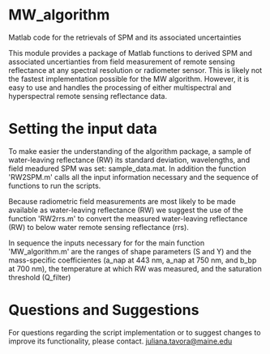 # MW_algorithm
Matlab code for the retrievals of SPM and its associated uncertainties

This module provides a package of Matlab functions to derived SPM and associated uncertianties from field measurement of remote sensing reflectance at any spectral resolution or radiometer sensor. This is likely not the fastest implementation possible for the MW algorithm. However, it is easy to use and handles the processing of either multispectral and hyperspectral remote sensing reflectance data. 


# Setting the input data 

To make easier the understanding of the algorithm package, a sample of water-leaving reflectance (RW) its standard deviation, wavelengths, and  field meadured SPM was set: sample_data.mat. 
In addition the function 'RW2SPM.m' calls all the input information necessary and the sequence of functions to run the scripts.

Because radiometric field measurements are most likely to be made available as water-leaving reflectance (RW) we suggest the use of the function 'RW2rrs.m' to convert the measured water-leaving reflectance (RW) to below water remote sensing reflectance (rrs). 

In sequence the inputs necessary for for the main function 'MW_algorithm.m' are the ranges of shape parameters (S and Y) and the mass-specific coefficientes (a_nap at 443 nm, a_nap at 750 nm, and b_bp at 700 nm), the temperature at which RW was measured, and the saturation threshold (Q_filter)

# Questions and Suggestions

For questions regarding the script implementation or to suggest changes to improve its functionality, please contact. juliana.tavora@maine.edu
